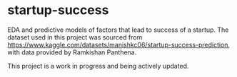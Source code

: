 # startup-success
EDA and predictive models of factors that lead to success of a startup. The dataset used in this project was sourced from https://www.kaggle.com/datasets/manishkc06/startup-success-prediction, with data provided by Ramkishan Panthena.

This project is a work in progress and being actively updated.

